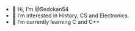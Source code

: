 - 👋 Hi, I’m @Sedokan54
- 👀 I’m interested in History, CS and Electronics.
- 🌱 I’m currently learning C and C++

<!---
Sedokan54/Sedokan54 is a ✨ special ✨ repository because its `README.md` (this file) appears on your GitHub profile.
You can click the Preview link to take a look at your changes.
--->
